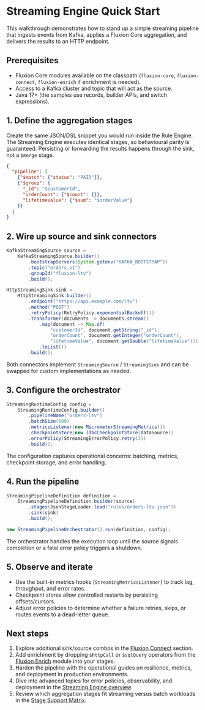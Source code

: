 # Streaming Engine Quick Start

This walkthrough demonstrates how to stand up a simple streaming pipeline that
ingests events from Kafka, applies a Fluxion Core aggregation, and delivers the
results to an HTTP endpoint.

## Prerequisites

- Fluxion Core modules available on the classpath (`fluxion-core`, `fluxion-connect`, `fluxion-enrich` if enrichment is needed).
- Access to a Kafka cluster and topic that will act as the source.
- Java 17+ (the samples use records, builder APIs, and switch expressions).

## 1. Define the aggregation stages

Create the same JSON/DSL snippet you would run inside the Rule Engine. The
Streaming Engine executes identical stages, so behavioural parity is guaranteed.
Persisting or forwarding the results happens through the sink, not a `$merge`
stage.

```json
{
  "pipeline": [
    {"$match": {"status": "PAID"}},
    {"$group": {
      "_id": "$customerId",
      "orderCount": {"$count": {}},
      "lifetimeValue": {"$sum": "$orderValue"}
    }}
  ]
}
```

## 2. Wire up source and sink connectors

```java
KafkaStreamingSource source =
    KafkaStreamingSource.builder()
        .bootstrapServers(System.getenv("KAFKA_BOOTSTRAP"))
        .topic("orders.v1")
        .groupId("fluxion-ltv")
        .build();

HttpStreamingSink sink =
    HttpStreamingSink.builder()
        .endpoint("https://api.example.com/ltv")
        .method("POST")
        .retryPolicy(RetryPolicy.exponentialBackoff())
        .transformer(documents -> documents.stream()
            .map(document -> Map.of(
                "customerId", document.getString("_id"),
                "orderCount", document.getInteger("orderCount"),
                "lifetimeValue", document.getDouble("lifetimeValue")))
            .toList())
        .build();
```

Both connectors implement `StreamingSource` / `StreamingSink` and can be swapped
for custom implementations as needed.

## 3. Configure the orchestrator

```java
StreamingRuntimeConfig config =
    StreamingRuntimeConfig.builder()
        .pipelineName("orders-ltv")
        .batchSize(500)
        .metricsListener(new MicrometerStreamingMetrics())
        .checkpointStore(new JdbcCheckpointStore(dataSource))
        .errorPolicy(StreamingErrorPolicy.retry(3))
        .build();
```

The configuration captures operational concerns: batching, metrics, checkpoint
storage, and error handling.

## 4. Run the pipeline

```java
StreamingPipelineDefinition definition =
    StreamingPipelineDefinition.builder(source)
        .stages(JsonStageLoader.load("rules/orders-ltv.json"))
        .sink(sink)
        .build();

new StreamingPipelineOrchestrator().run(definition, config);
```

The orchestrator handles the execution loop until the source signals completion
or a fatal error policy triggers a shutdown.

## 5. Observe and iterate

- Use the built-in metrics hooks (`StreamingMetricsListener`) to track lag,
  throughput, and error rates.
- Checkpoint stores allow controlled restarts by persisting offsets/cursors.
- Adjust error policies to determine whether a failure retries, skips, or routes
  events to a dead-letter queue.

## Next steps

1. Explore additional sink/source combos in the [Fluxion Connect](../connect/index.md) section.
2. Add enrichment by dropping `$httpCall` or `$sqlQuery` operators from the
   [Fluxion Enrich](../enrich/index.md) module into your stages.
3. Harden the pipeline with the operational guides on resilience, metrics, and
   deployment in production environments.
4. Dive into advanced topics for error policies, observability, and deployment
   in the [Streaming Engine overview](index.md#error-handling-strategies).
5. Review which aggregation stages fit streaming versus batch workloads in the
   [Stage Support Matrix](stage-compatibility.md).
